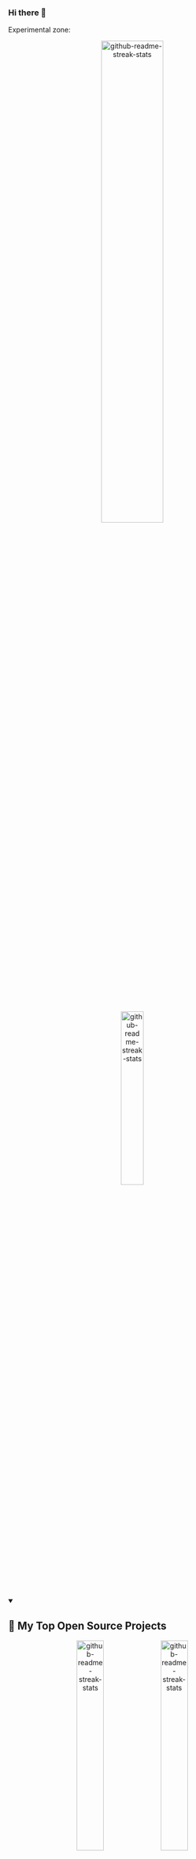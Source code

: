 ### Hi there 👋

Experimental zone:


<p align="center">
  <a href="https://github.com/DenverCoder1/github-readme-streak-stats"><img width="50%" src="https://github-readme-stats.vercel.app/api?username=immprada&show_icons=true&theme=apprentice&border_radius=10&include_all_commits=true&count_private=true&hide_title=true" alt="github-readme-streak-stats"></a>
</p>

<p align="center">
  <a href="https://github.com/DenverCoder1/github-readme-streak-stats"><img width="30%" src="https://github-readme-stats.vercel.app/api/top-langs/?username=immprada&show_icons=true&theme=apprentice&border_radius=10&include_all_commits=true&count_private=true" alt="github-readme-streak-stats"></a>
</p>

<details open> 
  <summary><h2>📘 My Top Open Source Projects</h2></summary>

  
  
  <p align="center">
    <a href="https://github.com/DenverCoder1/github-readme-streak-stats"><img width="33%" src="https://github-readme-stats.vercel.app/api/pin/?username=pradaing&repo=structuraid-core&show_icons=true&theme=apprentice&border_radius=10&include_all_commits=true&count_private=true" alt="github-readme-streak-stats"></a>
    <a href="https://github.com/DenverCoder1/github-readme-streak-stats"><img width="33%" src="https://github-readme-stats.vercel.app/api/pin/?username=pradaing&repo=structuraid-core&show_icons=true&theme=apprentice&border_radius=10&include_all_commits=true&count_private=true" alt="github-readme-streak-stats"></a>
    <a href="https://github.com/DenverCoder1/github-readme-streak-stats"><img width="33%" src="https://github-readme-stats.vercel.app/api/pin/?username=pradaing&repo=structuraid-core&show_icons=true&theme=apprentice&border_radius=10&include_all_commits=true&count_private=true" alt="github-readme-streak-stats"></a>
  </p>

  <a href="https://github.com/DenverCoder1?tab=repositories&sort=stargazers"><img alt="All Repositories" title="All Repositories" src="https://custom-icon-badges.demolab.com/badge/-Click%20Here%20For%20All%20My%20Repos-1F222E?style=for-the-badge&logoColor=white&logo=repo"/></a>
</details>






#### 👷 Check out what I'm currently working on

- [PradaIng/structuraid-core](https://github.com/PradaIng/structuraid-core) -  (2 days ago)
- [ImMPrada/members-only](https://github.com/ImMPrada/members-only) -  (4 days ago)
- [ImMPrada/multi-step-form-FM](https://github.com/ImMPrada/multi-step-form-FM) - A challenge from Frontend Mentor, www.frontendmentor.io (5 days ago)
- [andreslopezlu/02_pricing_component_broders](https://github.com/andreslopezlu/02_pricing_component_broders) -  (6 days ago)
- [ImMPrada/top_ror_mini_reddit](https://github.com/ImMPrada/top_ror_mini_reddit) -  (2 weeks ago)
- [andreslopezlu/01_huddle_broders](https://github.com/andreslopezlu/01_huddle_broders) - This is a first repository for the portfolio. HTML, CSS and collaborative skills are trained. (3 weeks ago)
- [ImMPrada/re-former](https://github.com/ImMPrada/re-former) -  (3 weeks ago)
- [ImMPrada/todo_llist_ror](https://github.com/ImMPrada/todo_llist_ror) -  (3 weeks ago)
- [PradaIng/structuraid-desktop](https://github.com/PradaIng/structuraid-desktop) -  (1 month ago)
- [ImMPrada/top_ror_activerecord_warming_up](https://github.com/ImMPrada/top_ror_activerecord_warming_up) -  (2 months ago)

#### 🌱 My latest projects

- [ImMPrada/multi-step-form-FM](https://github.com/ImMPrada/multi-step-form-FM) - A challenge from Frontend Mentor, www.frontendmentor.io
- [ImMPrada/members-only](https://github.com/ImMPrada/members-only) - 
- [ImMPrada/todo_llist_ror](https://github.com/ImMPrada/todo_llist_ror) - 
- [ImMPrada/re-former](https://github.com/ImMPrada/re-former) - 
- [ImMPrada/top_ror_mini_reddit](https://github.com/ImMPrada/top_ror_mini_reddit) - 
- [ImMPrada/top_ror_activerecord_warming_up](https://github.com/ImMPrada/top_ror_activerecord_warming_up) - 
- [ImMPrada/top_ror_basic_deploy](https://github.com/ImMPrada/top_ror_basic_deploy) - 
- [ImMPrada/ping_pong_teams](https://github.com/ImMPrada/ping_pong_teams) - 
- [ImMPrada/frontendmentor_rock_paper_scissors](https://github.com/ImMPrada/frontendmentor_rock_paper_scissors) - 
- [ImMPrada/top_ruby_chess](https://github.com/ImMPrada/top_ruby_chess) - 

#### 🔨 My recent Pull Requests

- [Feat/form personal info](https://github.com/ImMPrada/multi-step-form-FM/pull/2) on [ImMPrada/multi-step-form-FM](https://github.com/ImMPrada/multi-step-form-FM) (3 days ago)
- [Add styles](https://github.com/ImMPrada/multi-step-form-FM/pull/1) on [ImMPrada/multi-step-form-FM](https://github.com/ImMPrada/multi-step-form-FM) (4 days ago)
- [Feat/add user authentication](https://github.com/ImMPrada/members-only/pull/3) on [ImMPrada/members-only](https://github.com/ImMPrada/members-only) (1 week ago)
- [Feat/initial controllers and views](https://github.com/ImMPrada/members-only/pull/2) on [ImMPrada/members-only](https://github.com/ImMPrada/members-only) (1 week ago)
- [Feat/add basic models](https://github.com/ImMPrada/members-only/pull/1) on [ImMPrada/members-only](https://github.com/ImMPrada/members-only) (1 week ago)
- [Feat/critical section requirement](https://github.com/PradaIng/structuraid-core/pull/54) on [PradaIng/structuraid-core](https://github.com/PradaIng/structuraid-core) (2 weeks ago)
- [Feat/punching shear requirements [WIP]](https://github.com/PradaIng/structuraid-core/pull/53) on [PradaIng/structuraid-core](https://github.com/PradaIng/structuraid-core) (2 weeks ago)
- [Feat/capacity reduction factors](https://github.com/PradaIng/structuraid-core/pull/52) on [PradaIng/structuraid-core](https://github.com/PradaIng/structuraid-core) (2 weeks ago)
- [Feat/shear capacity](https://github.com/PradaIng/structuraid-core/pull/51) on [PradaIng/structuraid-core](https://github.com/PradaIng/structuraid-core) (3 weeks ago)
- [Feat/bending requirements](https://github.com/PradaIng/structuraid-core/pull/49) on [PradaIng/structuraid-core](https://github.com/PradaIng/structuraid-core) (3 weeks ago)

#### 📓 Gists I wrote



#### 💬 Feedback

Say Hello, I don't bite!

#### 📫 How to reach me

- Twitter: https://twitter.com/...
- Fediverse: https://mastodon.social/@...
- Blog: https://...

Want your own self-generating profile page? Check out [readme-scribe](https://github.com/muesli/readme-scribe)!
